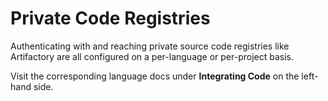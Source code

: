 # Private Code Registries

Authenticating with and reaching private source code registries like Artifactory are all configured on a per-language or per-project basis.

Visit the corresponding language docs under **Integrating Code** on the left-hand side. 